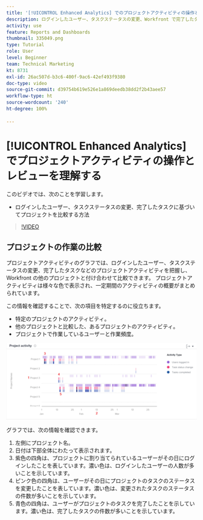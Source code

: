 ```yaml
---
title: '[!UICONTROL Enhanced Analytics] でのプロジェクトアクティビティの操作とレビューを理解する'
description: ログインしたユーザー、タスクステータスの変更、Workfront で完了したタスクに基づいてプロジェクトを比較する方法を説明します。
activity: use
feature: Reports and Dashboards
thumbnail: 335049.png
type: Tutorial
role: User
level: Beginner
team: Technical Marketing
kt: 8731
exl-id: 26ac507d-b3c6-400f-9ac6-42ef493f9380
doc-type: video
source-git-commit: d39754b619e526e1a869deedb38dd2f2b43aee57
workflow-type: ht
source-wordcount: '240'
ht-degree: 100%

---
```


# [!UICONTROL Enhanced Analytics] でプロジェクトアクティビティの操作とレビューを理解する

このビデオでは、次のことを学習します。

* ログインしたユーザー、タスクステータスの変更、完了したタスクに基づいてプロジェクトを比較する方法

>[!VIDEO](https://video.tv.adobe.com/v/335049/?quality=12)

## プロジェクトの作業の比較

プロジェクトアクティビティのグラフでは、ログインしたユーザー、タスクステータスの変更、完了したタスクなどのプロジェクトアクティビティを把握し、Workfront の他のプロジェクトと付け合わせて比較できます。 プロジェクトアクティビティは様々な色で表示され、一定期間のアクティビティの概要がまとめられています。

この情報を確認することで、次の項目を特定するのに役立ちます。

* 特定のプロジェクトのアクティビティ。
* 他のプロジェクトと比較した、あるプロジェクトのアクティビティ。
* プロジェクトで作業しているユーザーと作業頻度。

![プロジェクトアクティビティを示している画像。下の箇条書きで説明されているエリアに番号が付けられています](assets/section-2-5.png)

グラフでは、次の情報を確認できます。

1. 左側にプロジェクト名。
1. 日付は下部全体にわたって表示されます。
1. 紫色の四角は、プロジェクトに割り当てられているユーザーがその日にログインしたことを表しています。濃い色は、ログインしたユーザーの人数が多いことを示しています。
1. ピンク色の四角は、ユーザーがその日にプロジェクトのタスクのステータスを変更したことを表しています。濃い色は、変更されたタスクのステータスの件数が多いことを示しています。
1. 青色の四角は、ユーザーがプロジェクトのタスクを完了したことを示しています。濃い色は、完了したタスクの件数が多いことを示しています。
